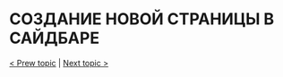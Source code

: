 # СОЗДАНИЕ НОВОЙ СТРАНИЦЫ В САЙДБАРЕ

[< Prew topic](https://github.com/CrappyCodeMaker/ECCENTEX-KNOWLEGE/blob/main/Content/1%20Start%20work/README.md) | [Next topic >](https://github.com/CrappyCodeMaker/ECCENTEX-KNOWLEGE/tree/main/Content/3%20Business%20Objects)